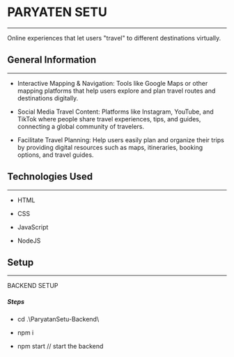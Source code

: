 <h1>PARYATEN SETU</h1>
<hr><p>Online experiences that let users "travel" to different destinations virtually.</p><h2>General Information</h2>
<hr><ul>
<li>Interactive Mapping &amp; Navigation: Tools like Google Maps or other mapping platforms that help users explore and plan travel routes and destinations digitally.</li>
</ul><ul>
<li>Social Media Travel Content: Platforms like Instagram, YouTube, and TikTok where people share travel experiences, tips, and guides, connecting a global community of travelers.</li>
</ul><ul>
<li>Facilitate Travel Planning: Help users easily plan and organize their trips by providing digital resources such as maps, itineraries, booking options, and travel guides.</li>
</ul><h2>Technologies Used</h2>
<hr><ul>
<li>HTML</li>
</ul><ul>
<li>CSS</li>
</ul><ul>
<li>JavaScript</li>
</ul><ul>
<li>NodeJS</li>
</ul><h2>Setup</h2>
<hr><p>BACKEND SETUP</p>
<h5>Steps</h5><ul>
<li>cd .\ParyatanSetu-Backend\</li>
</ul><ul>
<li>npm i</li>
</ul><ul>
<li>npm start // start the backend</li>
</ul>
